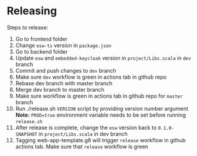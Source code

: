# Releasing

Steps to release:

1. Go to frontend folder
2. Change `esw-ts` version in `package.json`
3. Go to backend folder
4. Update `esw` and `embedded-keycloak` version in `project/Libs.scala` in `dev` branch
5. Commit and push changes to `dev` branch
6. Make sure `dev` workflow is green in actions tab in github repo
7. Rebase dev branch with master branch
8. Merge dev branch to master branch
9. Make sure workflow is green in actions tab in github repo for `master` branch
10. Run ./release.sh `VERSION` script by providing version number argument
    **Note:** `PROD=true` environment variable needs to be set before running `release.sh`
11. After release is complete, change the `esw` version back to `0.1.0-SNAPSHOT` in `project/Libs.scala` in dev branch
12. Tagging web-app-template.g8 will trigger `release` workflow in github actions tab. Make sure that `release` workflow is green
